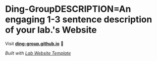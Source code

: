 
# Ding-GroupDESCRIPTION=An engaging 1-3 sentence description of your lab.'s Website

Visit **[ding-group.github.io](https://ding-group.github.io)** 🚀

_Built with [Lab Website Template](https://greene-lab.gitbook.io/lab-website-template-docs)_
